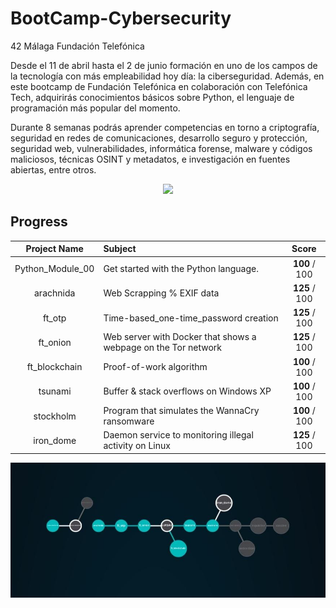 # BootCamp-Cybersecurity

42 Málaga Fundación Telefónica

Desde el 11 de abril hasta el 2 de junio formación en uno de los campos de la tecnología con más empleabilidad hoy día: la ciberseguridad. Además, en este bootcamp de Fundación Telefónica en colaboración con Telefónica Tech, adquirirás conocimientos básicos sobre Python, el lenguaje de programación más popular del momento.

 Durante 8 semanas podrás aprender competencias en torno a criptografía, seguridad en redes de comunicaciones, desarrollo seguro y protección, seguridad web, vulnerabilidades, informática forense, malware y códigos maliciosos, técnicas OSINT y metadatos, e investigación en fuentes abiertas, entre otros.

<p align="center"> <img src="https://user-images.githubusercontent.com/114330677/232305813-670907bd-edeb-466d-be0c-69b8c46a2edd.png" /> </p>

## Progress

<p></p>

|  Project Name | Subject                |       Score      |
|:-------------:|:--------------- |:----------------:|
|Python_Module_00| Get started with the Python language.    |   **100** / 100  |
|   arachnida   | Web Scrapping % EXIF data       |   **125** / 100  |
 |    ft_otp     | Time-based_one-time_password creation   |   **125** / 100   |
|   ft_onion    | Web server with Docker that shows a webpage on the Tor network   							    |   **125** / 100  |
|ft_blockchain   | Proof-of-work algorithm            |   **100** / 100  |
|    tsunami    | Buffer & stack overflows on Windows XP         |   **100** / 100  |
|   stockholm   | Program that simulates the WannaCry ransomware   |   **100** / 100  |
|   iron_dome   |  Daemon service to monitoring illegal activity on Linux |   **125** / 100  |

<p></p>
<p align="center"> <img src="https://github.com/cherrero42/BootCamp-Cybersecurity/blob/50d3cf96e056e15c53046d4c6441a2576ab6517e/hollygraf.jpeg" /> </p>
